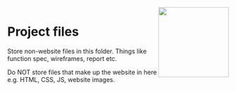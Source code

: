 <img src="../.readme/images/noroff-light.png" width="160" align="right">

# Project files

Store non-website files in this folder.  Things like function spec, wireframes, report etc.

Do NOT store files that make up the website in here e.g. HTML, CSS, JS, website images.